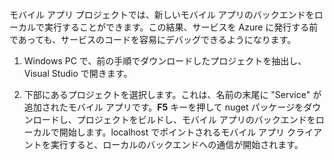 ﻿

モバイル アプリ プロジェクトでは、新しいモバイル アプリのバックエンドをローカルで実行することができます。この結果、サービスを Azure に発行する前であっても、サービスのコードを容易にデバッグできるようになります。

1. Windows PC で、前の手順でダウンロードしたプロジェクトを抽出し、Visual Studio で開きます。

2. 下部にあるプロジェクトを選択します。これは、名前の末尾に "Service" が追加されたモバイル アプリです。**F5** キーを押して nuget パッケージをダウンロードし、プロジェクトをビルドし、モバイル アプリのバックエンドをローカルで開始します。localhost でポイントされるモバイル アプリ クライアントを実行すると、ローカルのバックエンドへの通信が開始されます。 

<!--HONumber=49-->